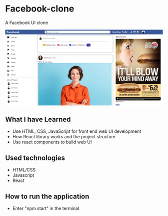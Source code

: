# Facebook-clone
A Facebook UI clone

![alt text](https://github.com/ImIshanTharaka/facebook-clone/blob/main/facebook%20clone.jpg)

## What I have Learned 
* Use HTML, CSS, JavaScript for front end web UI development
* How React library works and the project structure
* Use react components to build web UI

## Used technologies
* HTML/CSS
* Javascript
* React

## How to run the application
* Enter "npm start" in the terminal





